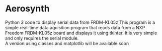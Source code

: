 # Aerosynth
Python 3 code to display serial data from FRDM-KL05z
This program is a simple real-time data aquisition program that reads data from a NXP Freedom FRDM-KL05z board and displays it using tkinter.  It is very simple and only requires the serial module.  
A version using classes and matplotlib will be available soon
